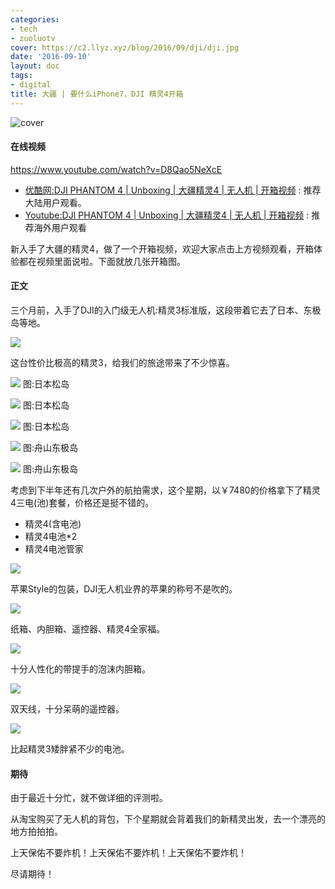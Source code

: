 ```yaml
---
categories:
- tech
- zuoluotv
cover: https://c2.llyz.xyz/blog/2016/09/dji/dji.jpg
date: '2016-09-10'
layout: doc
tags:
- digital
title: 大疆 | 要什么iPhone7，DJI 精灵4开箱
---
```


![cover](https://c2.llyz.xyz/blog/2016/09/dji/dji.jpg)

#### 在线视频

https://www.youtube.com/watch?v=D8Qao5NeXcE

- [优酷网:DJI PHANTOM 4 | Unboxing | 大疆精灵4 | 无人机 | 开箱视频](https://v.youku.com/v_show/id_XMTcyMTAzOTA2NA==.html?beta&) : 推荐大陆用户观看。
- [Youtube:DJI PHANTOM 4 | Unboxing | 大疆精灵4 | 无人机 | 开箱视频](https://www.youtube.com/watch?v=D8Qao5NeXcE) : 推荐海外用户观看

新入手了大疆的精灵4，做了一个开箱视频，欢迎大家点击上方视频观看，开箱体验都在视频里面说啦。下面就放几张开箱图。

#### 正文

三个月前，入手了DJI的入门级无人机:精灵3标准版，这段带着它去了日本、东极岛等地。

![](https://c2.llyz.xyz/blog/2016/07/dongji/day1/A7S2-D1-04345.jpg)

这台性价比极高的精灵3，给我们的旅途带来了不少惊喜。

![](https://c2.llyz.xyz/blog/2016/06/japan/day4/DJI-0003.jpg) 图:日本松岛

![](https://c2.llyz.xyz/blog/2016/06/japan/day4/DJI-0004.jpg) 图:日本松岛

![](https://c2.llyz.xyz/blog/2016/06/japan/day4/DJI-0010.jpg) 图:日本松岛

![](https://c2.llyz.xyz/blog/2016/07/dongji/dji/DJI-D1-2.jpg) 图:舟山东极岛

![](https://c2.llyz.xyz/blog/2016/07/dongji/dji/DJI-D1-14.jpg) 图:舟山东极岛

考虑到下半年还有几次户外的航拍需求，这个星期，以￥7480的价格拿下了精灵4三电(池)套餐，价格还是挺不错的。

- 精灵4(含电池)
- 精灵4电池\*2
- 精灵4电池管家

![](https://c2.llyz.xyz/blog/2016/09/dji/d3.JPG)

苹果Style的包装，DJI无人机业界的苹果的称号不是吹的。

![](https://c2.llyz.xyz/blog/2016/09/dji/d1.JPG)

纸箱、内胆箱、遥控器、精灵4全家福。

![](https://c2.llyz.xyz/blog/2016/09/dji/d3.JPG)

十分人性化的带提手的泡沫内胆箱。

![](https://c2.llyz.xyz/blog/2016/09/dji/d4.JPG)

双天线，十分呆萌的遥控器。

![](https://c2.llyz.xyz/blog/2016/09/dji/d5.jpg)

比起精灵3矮胖紧不少的电池。

#### 期待

由于最近十分忙，就不做详细的评测啦。

从淘宝购买了无人机的背包，下个星期就会背着我们的新精灵出发，去一个漂亮的地方拍拍拍。

上天保佑不要炸机！上天保佑不要炸机！上天保佑不要炸机！

尽请期待！

